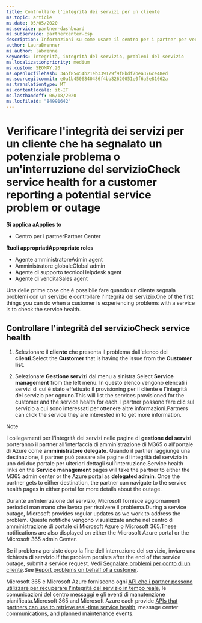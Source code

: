 ```yaml
---
title: Controllare l'integrità dei servizi per un cliente
ms.topic: article
ms.date: 05/05/2020
ms.service: partner-dashboard
ms.subservice: partnercenter-csp
description: Informazioni su come usare il centro per i partner per verificare l'integrità dei servizi per un cliente quando si verifica un problema con un servizio.
author: LauraBrenner
ms.author: labrenne
Keywords: integrità, integrità del servizio, problemi del servizio
ms.localizationpriority: medium
ms.custom: SEOMAY.20
ms.openlocfilehash: 345f85454b21eb339179f9f8bdf7bea376ce48ed
ms.sourcegitcommit: e0a1b4506840486f4bb82620051e0f6a5e81662a
ms.translationtype: MT
ms.contentlocale: it-IT
ms.lasthandoff: 06/18/2020
ms.locfileid: "84991642"
---
```

# <a name="check-service-health-for-a-customer-reporting-a-potential-service-problem-or-outage"></a><span data-ttu-id="1482e-104">Verificare l'integrità dei servizi per un cliente che ha segnalato un potenziale problema o un'interruzione del servizio</span><span class="sxs-lookup"><span data-stu-id="1482e-104">Check service health for a customer reporting a potential service problem or outage</span></span>

<span data-ttu-id="1482e-105">**Si applica a**</span><span class="sxs-lookup"><span data-stu-id="1482e-105">**Applies to**</span></span>

- <span data-ttu-id="1482e-106">Centro per i partner</span><span class="sxs-lookup"><span data-stu-id="1482e-106">Partner Center</span></span>

<span data-ttu-id="1482e-107">**Ruoli appropriati**</span><span class="sxs-lookup"><span data-stu-id="1482e-107">**Appropriate roles**</span></span>

- <span data-ttu-id="1482e-108">Agente amministratore</span><span class="sxs-lookup"><span data-stu-id="1482e-108">Admin agent</span></span>
- <span data-ttu-id="1482e-109">Amministratore globale</span><span class="sxs-lookup"><span data-stu-id="1482e-109">Global admin</span></span>
- <span data-ttu-id="1482e-110">Agente di supporto tecnico</span><span class="sxs-lookup"><span data-stu-id="1482e-110">Helpdesk agent</span></span>
- <span data-ttu-id="1482e-111">Agente di vendita</span><span class="sxs-lookup"><span data-stu-id="1482e-111">Sales agent</span></span>

<span data-ttu-id="1482e-112">Una delle prime cose che è possibile fare quando un cliente segnala problemi con un servizio è controllare l'integrità del servizio.</span><span class="sxs-lookup"><span data-stu-id="1482e-112">One of the first things you can do when a customer is experiencing problems with a service is to check the service health.</span></span> 

## <a name="check-service-health"></a><span data-ttu-id="1482e-113">Controllare l'integrità del servizio</span><span class="sxs-lookup"><span data-stu-id="1482e-113">Check service health</span></span>

1. <span data-ttu-id="1482e-114">Selezionare il **cliente** che presenta il problema dall'elenco dei **clienti**.</span><span class="sxs-lookup"><span data-stu-id="1482e-114">Select the **Customer** that is having the issue from the **Customer list**.</span></span>

2. <span data-ttu-id="1482e-115">Selezionare **Gestione servizi** dal menu a sinistra.</span><span class="sxs-lookup"><span data-stu-id="1482e-115">Select **Service management** from the left menu.</span></span> <span data-ttu-id="1482e-116">In questo elenco vengono elencati i servizi di cui è stato effettuato il provisioning per il cliente e l'integrità del servizio per ognuno.</span><span class="sxs-lookup"><span data-stu-id="1482e-116">This will list the services provisioned for the customer and the service health for each.</span></span> <span data-ttu-id="1482e-117">I partner possono fare clic sul servizio a cui sono interessati per ottenere altre informazioni.</span><span class="sxs-lookup"><span data-stu-id="1482e-117">Partners can click the service they are interested in to get more information.</span></span> 

>[!NOTE] 
> <span data-ttu-id="1482e-118">I collegamenti per l'integrità dei servizi nelle pagine di **gestione dei servizi** porteranno il partner all'interfaccia di amministrazione di M365 o all'portale di Azure come **amministratore delegato**. Quando il partner raggiunge una destinazione, il partner può passare alle pagine di integrità del servizio in uno dei due portale per ulteriori dettagli sull'interruzione.</span><span class="sxs-lookup"><span data-stu-id="1482e-118">Service health links on the **Service management** pages will take the partner to either the M365 admin center or the Azure portal as **delegated admin**. Once the partner gets to either destination, the partner can navigate to the service health pages in either portal for more details about the outage.</span></span>
 
<span data-ttu-id="1482e-119">Durante un'interruzione del servizio, Microsoft fornisce aggiornamenti periodici man mano che lavora per risolvere il problema.</span><span class="sxs-lookup"><span data-stu-id="1482e-119">During a service outage, Microsoft provides regular updates as we work to address the problem.</span></span> <span data-ttu-id="1482e-120">Queste notifiche vengono visualizzate anche nel centro di amministrazione di portale di Microsoft Azure o Microsoft 365.</span><span class="sxs-lookup"><span data-stu-id="1482e-120">These notifications are also displayed on either the Microsoft Azure portal or the Microsoft 365 admin Center.</span></span>

<span data-ttu-id="1482e-121">Se il problema persiste dopo la fine dell'interruzione del servizio, inviare una richiesta di servizio.</span><span class="sxs-lookup"><span data-stu-id="1482e-121">If the problem persists after the end of the service outage, submit a service request.</span></span> <span data-ttu-id="1482e-122">Vedi [Segnalare problemi per conto di un cliente](report-problems-on-behalf-of-a-customer.md).</span><span class="sxs-lookup"><span data-stu-id="1482e-122">See [Report problems on behalf of a customer](report-problems-on-behalf-of-a-customer.md).</span></span>

<span data-ttu-id="1482e-123">Microsoft 365 e Microsoft Azure forniscono ogni [API che i partner possono utilizzare per recuperare l'integrità del servizio in tempo reale](get-automated-service-notifications-with-our-apis.md), le comunicazioni del centro messaggi e gli eventi di manutenzione pianificata.</span><span class="sxs-lookup"><span data-stu-id="1482e-123">Microsoft 365 and Microsoft Azure each provide [APIs that partners can use to retrieve real-time service health](get-automated-service-notifications-with-our-apis.md), message center communications, and planned maintenance events.</span></span>

 

